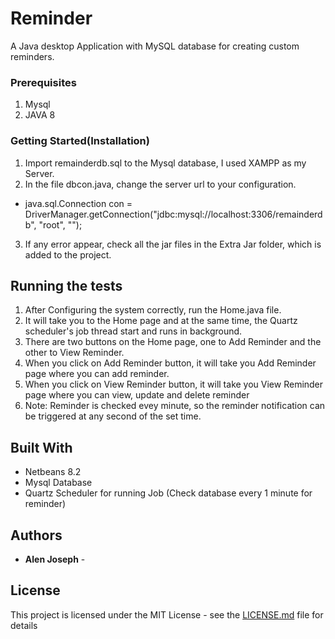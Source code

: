 # Reminder

A Java desktop Application with MySQL database for creating custom reminders.

### Prerequisites

1) Mysql
2) JAVA 8

###  Getting Started(Installation) 

1) Import remainderdb.sql to the Mysql database, I used XAMPP as my Server.
2) In the file dbcon.java, change the server url to your configuration.
*  java.sql.Connection con = DriverManager.getConnection("jdbc:mysql://localhost:3306/remainderdb", "root", "");
3) If any error appear, check all the jar files in the Extra Jar folder, which is added to the project.


## Running the tests
1) After Configuring the system correctly, run the Home.java file.
2) It will take you to the Home page and at the same time, the Quartz scheduler's job thread start and runs in background.
3) There are two buttons on the Home page, one to Add Reminder and the other to View Reminder.
4) When you click on Add Reminder button, it will take you Add Reminder page where you can add reminder.
5) When you click on View Reminder button, it will take you View Reminder page where you can view, update and delete reminder
6) Note: Reminder is checked evey minute, so the reminder notification can be triggered at any second of the set time.




## Built With

* Netbeans 8.2
* Mysql Database
* Quartz Scheduler for running Job (Check database every 1 minute for reminder)




## Authors

* **Alen Joseph** - 



## License

This project is licensed under the MIT License - see the [LICENSE.md](LICENSE.md) file for details




